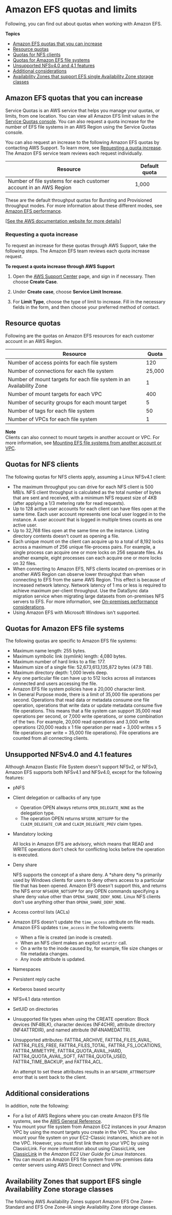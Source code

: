 # Amazon EFS quotas and limits<a name="limits"></a>

Following, you can find out about quotas when working with Amazon EFS\.

**Topics**
+ [Amazon EFS quotas that you can increase](#soft-limits)
+ [Resource quotas](#limits-efs-resources-per-account-per-region)
+ [Quotas for NFS clients](#limits-client-specific)
+ [Quotas for Amazon EFS file systems](#limits-fs-specific)
+ [Unsupported NFSv4\.0 and 4\.1 features](#nfs4-unsupported-features)
+ [Additional considerations](#limits-additional-considerations)
+ [Availability Zones that support EFS single Availability Zone storage classes](#one-zone-azs)

## Amazon EFS quotas that you can increase<a name="soft-limits"></a>

Service Quotas is an AWS service that helps you manage your quotas, or limits, from one location\. You can view all Amazon EFS limit values in the [Service Quotas console](https://console.aws.amazon.com/servicequotas/home?region=us-east-1#!/dashboard)\. You can also request a quota increase for the number of EFS file systems in an AWS Region using the Service Quotas console\. 

 You can also request an increase to the following Amazon EFS quotas by contacting AWS Support\. To learn more, see [Requesting a quota increase](#request-limit-increase)\. The Amazon EFS service team reviews each request individually\. 


| Resource | Default quota | 
| --- | --- | 
| Number of file systems for each customer account in an AWS Region | 1,000 | 

These are the default throughput quotas for Bursting and Provisioned throughput modes\. For more information about these different modes, see [Amazon EFS performance](performance.md)\.

[\[See the AWS documentation website for more details\]](http://docs.aws.amazon.com/efs/latest/ug/limits.html)

### Requesting a quota increase<a name="request-limit-increase"></a>

To request an increase for these quotas through AWS Support, take the following steps\. The Amazon EFS team reviews each quota increase request\. 

**To request a quota increase through AWS Support**

1. Open the [AWS Support Center](https://console.aws.amazon.com/support/home#/) page, and sign in if necessary\. Then choose **Create Case**\.

1. Under **Create case**, choose **Service Limit Increase**\.

1. For **Limit Type**, choose the type of limit to increase\. Fill in the necessary fields in the form, and then choose your preferred method of contact\.

## Resource quotas<a name="limits-efs-resources-per-account-per-region"></a>

Following are the quotas on Amazon EFS resources for each customer account in an AWS Region\. 


| Resource | Quota | 
| --- | --- | 
| Number of access points for each file system | 120 | 
| Number of connections for each file system | 25,000 | 
| Number of mount targets for each file system in an Availability Zone | 1 | 
| Number of mount targets for each VPC | 400 | 
| Number of security groups for each mount target | 5 | 
| Number of tags for each file system | 50 | 
| Number of VPCs for each file system | 1 | 

**Note**  
Clients can also connect to mount targets in another account or VPC\. For more information, see [Mounting EFS file systems from another account or VPC](manage-fs-access-vpc-peering.md)\.

## Quotas for NFS clients<a name="limits-client-specific"></a>

The following quotas for NFS clients apply, assuming a Linux NFSv4\.1 client:
+ The maximum throughput you can drive for each NFS client is 500 MB/s\. NFS client throughput is calculated as the total number of bytes that are sent and received, with a minimum NFS request size of 4KB \(after applying a 1/3 metering rate for read requests\)\.
+ Up to 128 active user accounts for each client can have files open at the same time\. Each user account represents one local user logged in to the instance\. A user account that is logged in multiple times counts as one active user\.
+ Up to 32,768 files open at the same time on the instance\. Listing directory contents doesn't count as opening a file\.
+ Each unique mount on the client can acquire up to a total of 8,192 locks across a maximum of 256 unique file\-process pairs\. For example, a single process can acquire one or more locks on 256 separate files\. As another example, eight processes can each acquire one or more locks on 32 files\.
+ When connecting to Amazon EFS, NFS clients located on\-premises or in another AWS Region can observe lower throughput than when connecting to EFS from the same AWS Region\. This effect is because of increased network latency\. Network latency of 1 ms or less is required to achieve maximum per\-client throughput\. Use the DataSync data migration service when migrating large datasets from on\-premises NFS servers to EFS\. For more information, see [On\-premises performance considerations](performance-onpremises.md)\.
+ Using Amazon EFS with Microsoft Windows isn't supported\.

## Quotas for Amazon EFS file systems<a name="limits-fs-specific"></a>

The following quotas are specific to Amazon EFS file systems:
+ Maximum name length: 255 bytes\.
+ Maximum symbolic link \(symlink\) length: 4,080 bytes\.
+ Maximum number of hard links to a file: 177\.
+ Maximum size of a single file: 52,673,613,135,872 bytes \(47\.9 TiB\)\.
+ Maximum directory depth: 1,000 levels deep\.
+ Any one particular file can have up to 512 locks across all instances connected and users accessing the file\.
+ Amazon EFS file system policies have a 20,000 character limit\.
+ In General Purpose mode, there is a limit of 35,000 file operations per second\. Operations that read data or metadata consume one file operation, operations that write data or update metadata consume five file operations\. This means that a file system can support 35,000 read operations per second, or 7,000 write operations, or some combination of the two\. For example, 20,000 read operations and 3,000 write operations \(20,000 reads x 1 file operation per read \+ 3,000 writes x 5 file operations per write = 35,000 file operations\)\. File operations are counted from all connecting clients\.

## Unsupported NFSv4\.0 and 4\.1 features<a name="nfs4-unsupported-features"></a>

Although Amazon Elastic File System doesn't support NFSv2, or NFSv3, Amazon EFS supports both NFSv4\.1 and NFSv4\.0, except for the following features:
+ pNFS
+ Client delegation or callbacks of any type
  + Operation OPEN always returns `OPEN_DELEGATE_NONE` as the delegation type\. 
  + The operation OPEN returns `NFSERR_NOTSUPP` for the `CLAIM_DELEGATE_CUR` and `CLAIM_DELEGATE_PREV` claim types\.
+ Mandatory locking

  All locks in Amazon EFS are advisory, which means that READ and WRITE operations don't check for conflicting locks before the operation is executed\. 
+ Deny share

  NFS supports the concept of a share deny\. A *share deny *is primarily used by Windows clients for users to deny others access to a particular file that has been opened\. Amazon EFS doesn't support this, and returns the NFS error `NFS4ERR_NOTSUPP` for any OPEN commands specifying a share deny value other than `OPEN4_SHARE_DENY_NONE`\. Linux NFS clients don't use anything other than `OPEN4_SHARE_DENY_NONE`\.
+ Access control lists \(ACLs\)
+ Amazon EFS doesn't update the `time_access` attribute on file reads\. Amazon EFS updates `time_access` in the following events:
  + When a file is created \(an inode is created\)\.
  + When an NFS client makes an explicit `setattr` call\. 
  + On a write to the inode caused by, for example, file size changes or file metadata changes\.
  + Any inode attribute is updated\.
+ Namespaces
+ Persistent reply cache
+ Kerberos based security
+ NFSv4\.1 data retention
+ SetUID on directories
+ Unsupported file types when using the CREATE operation: Block devices \(NF4BLK\), character devices \(NF4CHR\), attribute directory \(NF4ATTRDIR\), and named attribute \(NF4NAMEDATTR\)\.
+ Unsupported attributes: FATTR4\_ARCHIVE, FATTR4\_FILES\_AVAIL, FATTR4\_FILES\_FREE, FATTR4\_FILES\_TOTAL, FATTR4\_FS\_LOCATIONS, FATTR4\_MIMETYPE, FATTR4\_QUOTA\_AVAIL\_HARD, FATTR4\_QUOTA\_AVAIL\_SOFT, FATTR4\_QUOTA\_USED, FATTR4\_TIME\_BACKUP, and FATTR4\_ACL\.

   An attempt to set these attributes results in an `NFS4ERR_ATTRNOTSUPP` error that is sent back to the client\. 

## Additional considerations<a name="limits-additional-considerations"></a>

In addition, note the following:
+ For a list of AWS Regions where you can create Amazon EFS file systems, see the [AWS General Reference](https://docs.aws.amazon.com/general/latest/gr/rande.html#elasticfilesystem-region)\.
+ You mount your file system from Amazon EC2 instances in your Amazon VPC by using the mount targets you create in the VPC\. You can also mount your file system on your EC2\-Classic instances, which are not in the VPC\. However, you must first link them to your VPC by using ClassicLink\. For more information about using ClassicLink, see [ClassicLink](https://docs.aws.amazon.com/AWSEC2/latest/UserGuide/vpc-classiclink.html) in the *Amazon EC2 User Guide for Linux Instances*\.
+ You can mount an Amazon EFS file system from on\-premises data center servers using AWS Direct Connect and VPN\.

## Availability Zones that support EFS single Availability Zone storage classes<a name="one-zone-azs"></a>

The following AWS Availability Zones support Amazon EFS One Zone–Standard and EFS One Zone–IA single Availability Zone storage classes\.